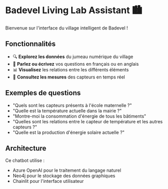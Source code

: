 # Badevel Living Lab Assistant 🏙️

Bienvenue sur l'interface du village intelligent de Badevel !

## Fonctionnalités

- 🔍 **Explorez les données** du jumeau numérique du village
- 🎤 **Parlez ou écrivez** vos questions en français ou en anglais
- 📊 **Visualisez** les relations entre les différents éléments
- 📱 **Consultez les mesures** des capteurs en temps réel

## Exemples de questions

- "Quels sont les capteurs présents à l'école maternelle ?"
- "Quelle est la température actuelle dans la mairie ?"
- "Montre-moi la consommation d'énergie de tous les bâtiments"
- "Quelles sont les relations entre le capteur de température et les autres capteurs ?"
- "Quelle est la production d'énergie solaire actuelle ?"

## Architecture

Ce chatbot utilise :
- Azure OpenAI pour le traitement du langage naturel
- Neo4j pour le stockage des données graphiques
- Chainlit pour l'interface utilisateur